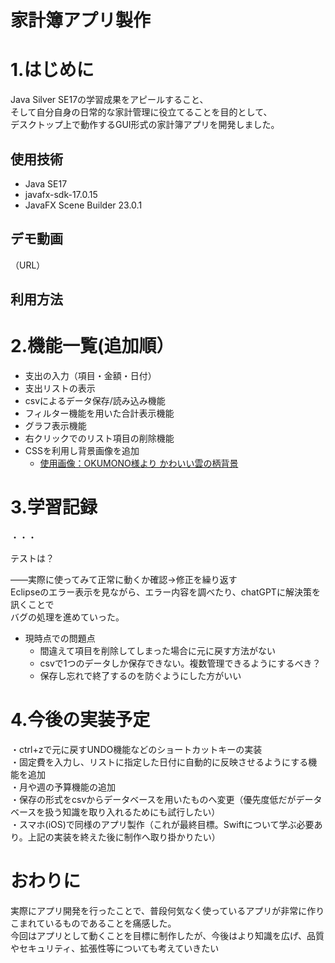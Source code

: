 # 家計簿アプリ製作

# 1.はじめに

Java Silver SE17の学習成果をアピールすること、  
そして自分自身の日常的な家計管理に役立てることを目的として、  
デスクトップ上で動作するGUI形式の家計簿アプリを開発しました。


## 使用技術    
- Java SE17  
- javafx-sdk-17.0.15  
- JavaFX Scene Builder 23.0.1

## デモ動画

（URL）  

## 利用方法


  
# 2.機能一覧(追加順）  

- 支出の入力（項目・金額・日付）  
- 支出リストの表示  
- csvによるデータ保存/読み込み機能  
- フィルター機能を用いた合計表示機能  
- グラフ表示機能  
- 右クリックでのリスト項目の削除機能  
- CSSを利用し背景画像を追加  
  - [使用画像：OKUMONO様より かわいい雲の柄背景](https://sozaino.site/archives/6411#google_vignette) 
   
# 3.学習記録  
・・・  

テストは？  

――実際に使ってみて正常に動くか確認→修正を繰り返す  
Eclipseのエラー表示を見ながら、エラー内容を調べたり、chatGPTに解決策を訊くことで  
バグの処理を進めていった。  

- 現時点での問題点  
   -  間違えて項目を削除してしまった場合に元に戻す方法がない  
   - csvで1つのデータしか保存できない。複数管理できるようにするべき？  
   - 保存し忘れで終了するのを防ぐようにした方がいい  

# 4.今後の実装予定  
・ctrl+zで元に戻すUNDO機能などのショートカットキーの実装  
・固定費を入力し、リストに指定した日付に自動的に反映させるようにする機能を追加  
・月や週の予算機能の追加  
・保存の形式をcsvからデータベースを用いたものへ変更（優先度低だがデータベースを扱う知識を取り入れるためにも試行したい）  
・スマホ(iOS)で同様のアプリ製作（これが最終目標。Swiftについて学ぶ必要あり。上記の実装を終えた後に制作へ取り掛かりたい）

# おわりに

実際にアプリ開発を行ったことで、普段何気なく使っているアプリが非常に作りこまれているものであることを痛感した。  
今回はアプリとして動くことを目標に制作したが、今後はより知識を広げ、品質やセキュリティ、拡張性等についても考えていきたい
